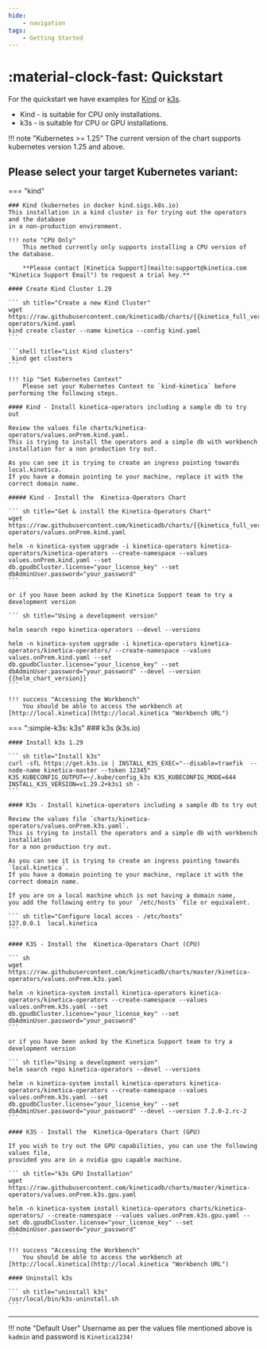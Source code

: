 ```yaml
---
hide:
    - navigation
tags:
    - Getting Started
---
```

# :material-clock-fast: Quickstart

For the quickstart we have examples for [Kind](https://kind.sigs.k8s.io "Kind Homepage") or
[k3s](https://k3s.io "k3s Homepage").

* Kind - is suitable for CPU only installations.
* k3s - is suitable for CPU or GPU installations.

!!! note "Kubernetes >= 1.25"
    The current version of the chart supports kubernetes version 1.25 and above.

## Please select your target Kubernetes variant:

=== "kind"

    ### Kind (kubernetes in docker kind.sigs.k8s.io)
    This installation in a kind cluster is for trying out the operators and the database
    in a non-production environment.
    
    !!! note "CPU Only"
        This method currently only supports installing a CPU version of the database.
    
        **Please contact [Kinetica Support](mailto:support@kinetica.com "Kinetica Support Email") to request a trial key.**
    
    #### Create Kind Cluster 1.29
    
    ``` sh title="Create a new Kind Cluster"
    wget https://raw.githubusercontent.com/kineticadb/charts/{{kinetica_full_version}}/kinetica-operators/kind.yaml
    kind create cluster --name kinetica --config kind.yaml
    ```

    ```shell title="List Kind clusters"
     kind get clusters
    ```

    !!! tip "Set Kubernetes Context"
        Please set your Kubernetes Context to `kind-kinetica` before performing the following steps. 
    
    #### Kind - Install kinetica-operators including a sample db to try out
    
    Review the values file charts/kinetica-operators/values.onPrem.kind.yaml. 
    This is trying to install the operators and a simple db with workbench 
    installation for a non production try out.
    
    As you can see it is trying to create an ingress pointing towards local.kinetica. 
    If you have a domain pointing to your machine, replace it with the correct domain name.
    
    ##### Kind - Install the  Kinetica-Operators Chart

    ``` sh title="Get & install the Kinetica-Operators Chart"
    wget https://raw.githubusercontent.com/kineticadb/charts/{{kinetica_full_version}}/kinetica-operators/values.onPrem.kind.yaml

    helm -n kinetica-system upgrade -i kinetica-operators kinetica-operators/kinetica-operators --create-namespace --values values.onPrem.kind.yaml --set db.gpudbCluster.license="your_license_key" --set dbAdminUser.password="your_password"
    ```
    
    or if you have been asked by the Kinetica Support team to try a development version

    ``` sh title="Using a development version"

    helm search repo kinetica-operators --devel --versions

    helm -n kinetica-system upgrade -i kinetica-operators kinetica-operators/kinetica-operators/ --create-namespace --values values.onPrem.kind.yaml --set db.gpudbCluster.license="your_license_key" --set dbAdminUser.password="your_password" --devel --version {{helm_chart_version}}
    ```
 
    !!! success "Accessing the Workbench"
        You should be able to access the workbench at [http://local.kinetica](http://local.kinetica "Workbench URL")

    
=== ":simple-k3s: k3s"
    ### k3s (k3s.io)
    
    #### Install k3s 1.29
    
    ``` sh title="Install k3s"
    curl -sfL https://get.k3s.io | INSTALL_K3S_EXEC="--disable=traefik  --node-name kinetica-master --token 12345" K3S_KUBECONFIG_OUTPUT=~/.kube/config_k3s K3S_KUBECONFIG_MODE=644 INSTALL_K3S_VERSION=v1.29.2+k3s1 sh -
    ```

    #### K3s - Install kinetica-operators including a sample db to try out

    Review the values file `charts/kinetica-operators/values.onPrem.k3s.yaml`. 
    This is trying to install the operators and a simple db with workbench installation 
    for a non production try out.
    
    As you can see it is trying to create an ingress pointing towards `local.kinetica`. 
    If you have a domain pointing to your machine, replace it with the correct domain name.
    
    If you are on a local machine which is not having a domain name, 
    you add the following entry to your `/etc/hosts` file or equivalent.
    
    ``` sh title="Configure local acces - /etc/hosts"
    127.0.0.1  local.kinetica
    ```
   
    #### K3S - Install the  Kinetica-Operators Chart (CPU)

    ``` sh 
    wget https://raw.githubusercontent.com/kineticadb/charts/master/kinetica-operators/values.onPrem.k3s.yaml
    
    helm -n kinetica-system install kinetica-operators kinetica-operators/kinetica-operators --create-namespace --values values.onPrem.k3s.yaml --set db.gpudbCluster.license="your_license_key" --set dbAdminUser.password="your_password"
    ```

    or if you have been asked by the Kinetica Support team to try a development version

    ``` sh title="Using a development version"
    helm search repo kinetica-operators --devel --versions
    
    helm -n kinetica-system install kinetica-operators kinetica-operators/kinetica-operators --create-namespace --values values.onPrem.k3s.yaml --set db.gpudbCluster.license="your_license_key" --set dbAdminUser.password="your_password" --devel --version 7.2.0-2.rc-2
    ```

    #### K3S - Install the  Kinetica-Operators Chart (GPU)

    If you wish to try out the GPU capabilities, you can use the following values file, 
    provided you are in a nvidia gpu capable machine.
    
    ``` sh title="k3s GPU Installation"
    wget https://raw.githubusercontent.com/kineticadb/charts/master/kinetica-operators/values.onPrem.k3s.gpu.yaml
    
    helm -n kinetica-system install kinetica-operators charts/kinetica-operators/ --create-namespace --values values.onPrem.k3s.gpu.yaml --set db.gpudbCluster.license="your_license_key" --set dbAdminUser.password="your_password"
    ```
    
    !!! success "Accessing the Workbench"
        You should be able to access the workbench at [http://local.kinetica](http://local.kinetica "Workbench URL")
     
    #### Uninstall k3s

    ``` sh title="uninstall k3s"
    /usr/local/bin/k3s-uninstall.sh
    ```

---

!!! note "Default User"
    Username as per the values file mentioned above is `kadmin` and password is `Kinetica1234!`